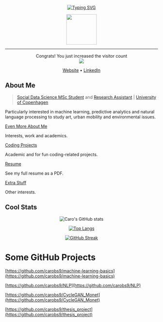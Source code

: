 <p align="center"> <!-- SOURCE: https://github.com/drkostas/drkostas/blob/main/README.md?plain=1 -->
<a href="https://github.com/carobs9">
    <img src="https://readme-typing-svg.demolab.com?font=Menlo&size=20&duration=2000&pause=100&multiline=true&width=500&height=80&lines=Carolina+Branas;Student+%7C+Research+Assistant;University+of+Copenhagen&color=7D3C98" alt="Typing SVG" />
</a>
<br/> 

<div id="header" align="center">
  <img src="https://i.giphy.com/media/v1.Y2lkPTc5MGI3NjExdHJqOTB0dWkxZGIwMnhiNmx0OXcyYXY0N3c2MzlxemljemtoMmF2aiZlcD12MV9pbnRlcm5hbF9naWZfYnlfaWQmY3Q9Zw/ji6zzUZwNIuLS/giphy.gif" width="100"/>
</div>

---

<p align="center"> 
  Congrats! You just increased the visitor count<br>
  <img src="https://profile-counter.glitch.me/carobs9/count.svg" />
</p>

<p align="center">
  <a href="https://chocolate-point-2c8.notion.site/Carolina-Bra-as-df7a7c372d3d4d4088bcbd8430ff6889?pvs=4">Website</a> •
  <a href="https://www.linkedin.com/in/carolinabranas/">LinkedIn</a>
</p>

<!--  
<div id="badges" align="center">
  <a href="https://www.linkedin.com/in/carolinabranas/">
    <img src="https://img.shields.io/badge/LinkedIn-blue?style=for-the-badge&logo=linkedin&logoColor=white" alt="LinkedIn Badge"/>
  </a>
<a href="https://chocolate-point-2c8.notion.site/Carolina-Bra-as-df7a7c372d3d4d4088bcbd8430ff6889?pvs=4">
    <img src="https://img.shields.io/badge/Website-carobs9-red?style=flat-square">
</a> 
</div>
-->

## About Me

> [Social Data Science MSc Student](https://studies.ku.dk/masters/social-data-science/) and [Research Assistant](https://www.economics.ku.dk/research/externally-funded-research_new/shocking-religion/) | [University of Copenhagen](https://www.ku.dk/english/)
> 

Particularly interested in machine learning, predictive analytics and natural language processing to study art, urban mobility and environmental issues.


[Even More About Me](https://chocolate-point-2c8.notion.site/About-Me-c65d19114e644391acf0beefd37d1880)

Interests, work and academics.

[Coding Projects](https://chocolate-point-2c8.notion.site/Coding-Projects-081b64771ead4574883b2ee3d90cd4b0)

Academic and for fun coding-related projects. 

[Resume](https://chocolate-point-2c8.notion.site/Resume-2817f565dc1f4379869e4d8e44e91503)

See my full resume as a PDF.

[Extra Stuff](https://chocolate-point-2c8.notion.site/Extra-Stuff-f6c06104dfb84999b7fd83c148dcfda0)

Other interests.


## Cool Stats 
<!--SOURCE for the great looking stats layout: https://github.com/anuraghazra/github-readme-stats -->
<!--SOURCE for the great looking GitHub Streak layout: https://git.io/streak-stats -->
<div align="center">

![Caro's GitHub stats](https://github-readme-stats.vercel.app/api?username=carobs9&show_icons=true&theme=tokyonight)

[![Top Langs](https://github-readme-stats.vercel.app/api/top-langs/?username=carobs9&theme=tokyonight)](https://github.com/anuraghazra/github-readme-stats)

[![GitHub Streak](https://github-readme-streak-stats.herokuapp.com?user=carobs9&theme=tokyonight&hide_border=true&exclude_days=Sun%2CSat)](https://git.io/streak-stats)

</div>


# Some GitHub Projects

[https://github.com/carobs9/machine-learning-basics](https://github.com/carobs9/machine-learning-basics)

[https://github.com/carobs9/NLP](https://github.com/carobs9/NLP)

[https://github.com/carobs9/CycleGAN_Monet](https://github.com/carobs9/CycleGAN_Monet)

[https://github.com/carobs9/thesis_project](https://github.com/carobs9/thesis_project)





